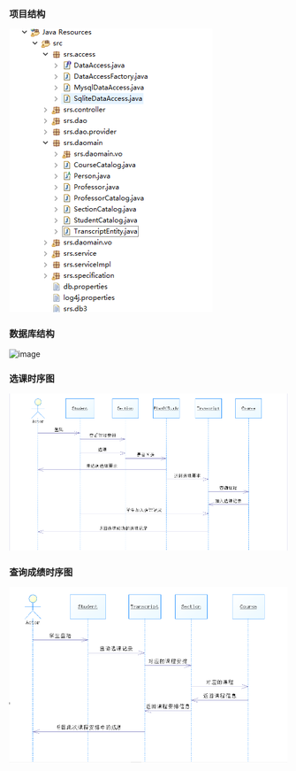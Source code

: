 ### 项目结构
![image](package.png)
### 数据库结构
![image](datamodel.png)
### 选课时序图
![image](uml1.png)
### 查询成绩时序图
![image](uml2.png)
